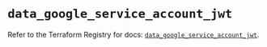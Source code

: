 # `data_google_service_account_jwt`

Refer to the Terraform Registry for docs: [`data_google_service_account_jwt`](https://registry.terraform.io/providers/hashicorp/google-beta/5.38.0/docs/data-sources/google_service_account_jwt).
